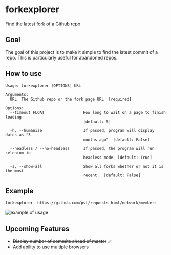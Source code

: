 # forkexplorer
Find the latest fork of a Github repo

## Goal
The goal of this project is to make it simple to find the latest commit of a repo. This is particularly useful for abandoned repos.

## How to use
```
Usage: forkexplorer [OPTIONS] URL

Arguments:
  URL  The Github repo or the fork page URL  [required]

Options:
  --timeout FLOAT                 How long to wait on a page to finish loading
                                  [default: 5]

  -h, --humanize                  If passed, program will display dates as "3
                                  months ago"  [default: False]

  --headless / --no-headless      If passed, the program will run selenium in
                                  headless mode  [default: True]

  -s, --show-all                  Show all forks whether or not it is the most
                                  recent.  [default: False]
```

## Example
```bash
forkexplorer  https://github.com/psf/requests-html/network/members
```
<img alt="example of usage" src="https://i.imgur.com/qEPtgOF.png" />

## Upcoming Features
- ~~Display number of commits ahead of master~~ ✅
- Add ability to use multiple browsers
